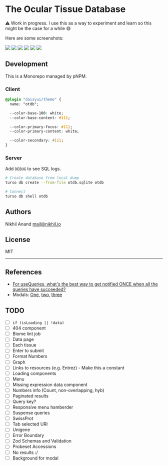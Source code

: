 # The Ocular Tissue Database

⚠️ Work in progress. I use this as a way to experiment and learn so this might be the case for a while 😄

Here are some screenshots:

![](https://public.nikhil.io/papers/otdb-screens/01.png)
![](https://public.nikhil.io/papers/otdb-screens/02.png)
![](https://public.nikhil.io/papers/otdb-screens/03.png)
![](https://public.nikhil.io/papers/otdb-screens/04.png)
![](https://public.nikhil.io/papers/otdb-screens/05.png)
![](https://public.nikhil.io/papers/otdb-screens/06.png)

## Development

This is a Monorepo managed by pNPM.

### Client

```css
@plugin "daisyui/theme" {
  name: "otdb";

  --color-base-100: white;
  --color-base-content: #111;

  --color-primary-focus: #111;
  --color-primary-content: white;

  --color-secondary: #111;
}
```

### Server

Add `DEBUG` to see SQL logs.

```bash
# Create database from local dump
turso db create --from-file otdb.sqlite otdb

# Connect
turso db shell otdb
```

## Authors

Nikhil Anand <mail@nikhil.io>

## License

MIT

---

## References

- [For useQueries, what's the best way to get notified ONCE when all the queries have succeeded?](https://github.com/TanStack/query/discussions/2440)
- Modals: [One](https://dev.to/alexandprivate/your-next-react-modal-with-your-own-usemodal-hook-context-api-3jg7), [two](https://github.com/eBay/nice-modal-react), [three](https://v5.daisyui.com/components/modal/)

## TODO

- [ ] `if (isLoading || !data)`
- [ ] 404 component
- [ ] Biome lint job
- [ ] Data page
- [ ] Each tissue
- [ ] Enter to submit
- [ ] Format Numbers
- [ ] Graph
- [ ] Links to resources (e.g. Entrez) - Make this a constant
- [ ] Loading components
- [ ] Menu
- [ ] Missing expression data component
- [ ] Numbers info (Count, non-overlapping, hyb)
- [ ] Paginated results
- [ ] Query key?
- [ ] Responsive menu hamberder
- [ ] Suspense queries
- [ ] SwissProt
- [ ] Tab selected URI
- [ ] Unigene
- [ ] Error Boundary
- [ ] Zod Schemas and Validation
- [ ] Probeset Accessions
- [ ] No results :/
- [ ] Background for modal
